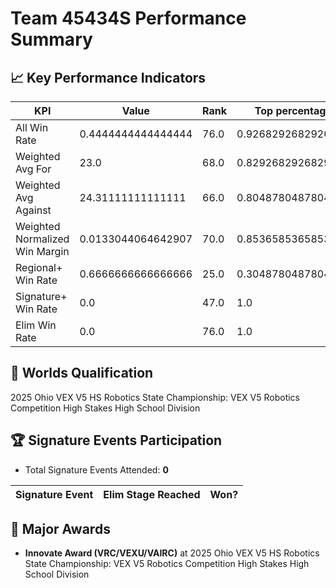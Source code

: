 # Team 45434S Performance Summary

## 📈 Key Performance Indicators
| KPI | Value | Rank | Top percentage |
| --- | ----- | ---- | ----- |
| All Win Rate | 0.4444444444444444 | 76.0 | 0.926829268292683 |
| Weighted Avg For | 23.0 | 68.0 | 0.8292682926829268 |
| Weighted Avg Against | 24.31111111111111 | 66.0 | 0.8048780487804879 |
| Weighted Normalized Win Margin | 0.0133044064642907 | 70.0 | 0.8536585365853658 |
| Regional+ Win Rate | 0.6666666666666666 | 25.0 | 0.3048780487804878 |
| Signature+ Win Rate | 0.0 | 47.0 | 1.0 |
| Elim Win Rate | 0.0 | 76.0 | 1.0 |


## 🎯 Worlds Qualification
2025 Ohio VEX V5 HS Robotics State Championship: VEX V5 Robotics Competition High Stakes High School Division

## 🏆 Signature Events Participation
- Total Signature Events Attended: **0**

| Signature Event | Elim Stage Reached | Won? |
|:----------------|:-------------------|:----|


## 🥇 Major Awards
- **Innovate Award (VRC/VEXU/VAIRC)** at 2025 Ohio VEX V5 HS Robotics State Championship: VEX V5 Robotics Competition High Stakes High School Division

